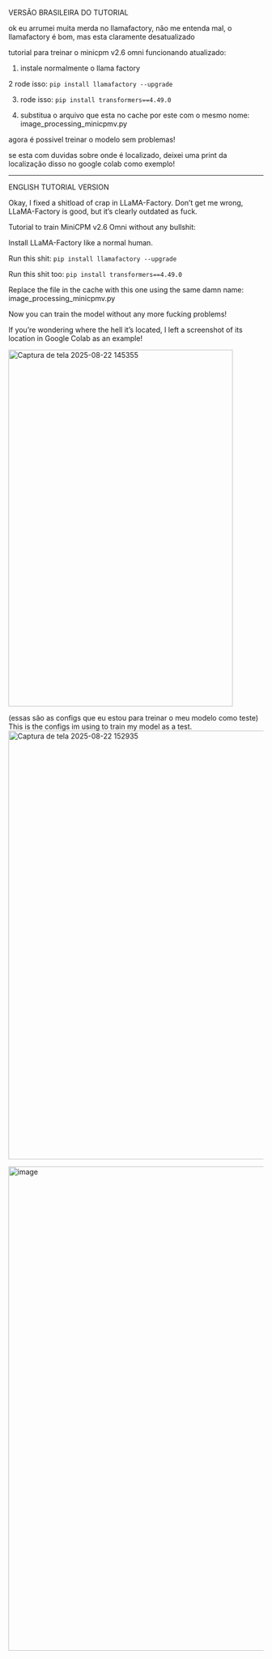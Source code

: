 VERSÃO BRASILEIRA DO TUTORIAL

ok eu arrumei muita merda no llamafactory, não me entenda mal, o llamafactory é bom, mas esta claramente desatualizado

tutorial para treinar o minicpm v2.6 omni funcionando atualizado:

1. instale normalmente o llama factory

2 rode isso: ```pip install llamafactory --upgrade```

3. rode isso: ```pip install transformers==4.49.0```

4. substitua o arquivo que esta no cache por este com o mesmo nome: image_processing_minicpmv.py

agora é possivel treinar o modelo sem problemas!

se esta com duvidas sobre onde é localizado, deixei uma print da localização disso no google colab como exemplo!


-----

ENGLISH TUTORIAL VERSION

Okay, I fixed a shitload of crap in LLaMA-Factory. Don’t get me wrong, LLaMA-Factory is good, but it’s clearly outdated as fuck.

Tutorial to train MiniCPM v2.6 Omni without any bullshit:

Install LLaMA-Factory like a normal human.

Run this shit: ```pip install llamafactory --upgrade```

Run this shit too: ```pip install transformers==4.49.0```

Replace the file in the cache with this one using the same damn name: image_processing_minicpmv.py

Now you can train the model without any more fucking problems!

If you’re wondering where the hell it’s located, I left a screenshot of its location in Google Colab as an example!

<img width="443" height="705" alt="Captura de tela 2025-08-22 145355" src="https://github.com/user-attachments/assets/57cfe087-c97c-4ed1-b843-0598ce5d4254" />

(essas são as configs que eu estou para treinar o meu modelo como teste)
This is the configs im using to train my model as a test.
<img width="1784" height="847" alt="Captura de tela 2025-08-22 152935" src="https://github.com/user-attachments/assets/58ecb7dd-32cd-43bb-b7b6-cde595df2f54" />

<img width="1884" height="957" alt="image" src="https://github.com/user-attachments/assets/bda367e8-d2f1-48a9-85d0-77dea6b57e42" />
